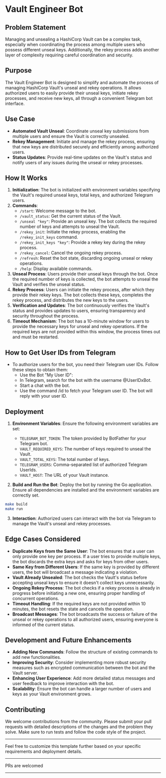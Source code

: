 # Vault Engineer Bot

## Problem Statement

Managing and unsealing a HashiCorp Vault can be a complex task, especially when coordinating the process among multiple users who possess different unseal keys. Additionally, the rekey process adds another layer of complexity requiring careful coordination and security.

## Purpose

The Vault Engineer Bot is designed to simplify and automate the process of managing HashiCorp Vault's unseal and rekey operations. It allows authorized users to easily provide their unseal keys, initiate rekey processes, and receive new keys, all through a convenient Telegram bot interface.

## Use Case

- **Automated Vault Unseal**: Coordinate unseal key submissions from multiple users and ensure the Vault is correctly unsealed.
- **Rekey Management**: Initiate and manage the rekey process, ensuring that new keys are distributed securely and efficiently among authorized users.
- **Status Updates**: Provide real-time updates on the Vault's status and notify users of any issues during the unseal or rekey processes.

## How It Works

1. **Initialization**: The bot is initialized with environment variables specifying the Vault's required unseal keys, total keys, and authorized Telegram users.
2. **Commands**:
   - `/start`: Welcome message to the bot.
   - `/vault_status`: Get the current status of the Vault.
   - `/unseal "key"`: Provide an unseal key. The bot collects the required number of keys and attempts to unseal the Vault.
   - `/rekey_init`: Initiate the rekey process, enabling the `/rekey_init_keys` command.
   - `/rekey_init_keys "key"`: Provide a rekey key during the rekey process.
   - `/rekey_cancel`: Cancel the ongoing rekey process.
   - `/refresh`: Reset the bot state, discarding ongoing unseal or rekey operations.
   - `/help`: Display available commands.
3. **Unseal Process**: Users provide their unseal keys through the bot. Once the required number of keys is collected, the bot attempts to unseal the Vault and verifies the unseal status.
4. **Rekey Process**: Users can initiate the rekey process, after which they provide their rekey keys. The bot collects these keys, completes the rekey process, and distributes the new keys to the users.
5. **Verification and Updates**: The bot continuously verifies the Vault's status and provides updates to users, ensuring transparency and security throughout the process.
6. **Timeout Mechanism**: The bot has a 10-minute window for users to provide the necessary keys for unseal and rekey operations. If the required keys are not provided within this window, the process times out and must be restarted.

## How to Get User IDs from Telegram

- To authorize users for the bot, you need their Telegram user IDs. Follow these steps to obtain them:
  - Use the Bot "My User ID":
  - In Telegram, search for the bot with the username @UserIDxBot.
  - Start a chat with the bot.
  - Use the command /id to fetch your Telegram user ID. The bot will reply with your user ID.

## Deployment

1. **Environment Variables**: Ensure the following environment variables are set:

   - `TELEGRAM_BOT_TOKEN`: The token provided by BotFather for your Telegram bot.
   - `VAULT_REQUIRED_KEYS`: The number of keys required to unseal the Vault.
   - `VAULT_TOTAL_KEYS`: The total number of keys.
   - `TELEGRAM_USERS`: Comma-separated list of authorized Telegram UserIds.
   - `VAULT_HOST`: The URL of your Vault instance.

2. **Build and Run the Bot**: Deploy the bot by running the Go application. Ensure all dependencies are installed and the environment variables are correctly set.

```sh
make build
make run
```

3. **Interaction**: Authorized users can interact with the bot via Telegram to manage the Vault's unseal and rekey processes.

## Edge Cases Considered

- **Duplicate Keys from the Same User**: The bot ensures that a user can only provide one key per process. If a user tries to provide multiple keys, the bot discards the extra keys and asks for keys from other users.
- **Same Key from Different Users**: If the same key is provided by different users, the bot will broadcast a message indicating a violation.
- **Vault Already Unsealed**: The bot checks the Vault's status before accepting unseal keys to ensure it doesn't collect keys unnecessarily.
- **Ongoing Rekey Process**: The bot checks if a rekey process is already in progress before initiating a new one, ensuring proper handling of concurrent operations.
- **Timeout Handling**: If the required keys are not provided within 10 minutes, the bot resets the state and cancels the operation.
- **Broadcast Messages**: The bot broadcasts the success or failure of the unseal or rekey operations to all authorized users, ensuring everyone is informed of the current status.

## Development and Future Enhancements

- **Adding New Commands**: Follow the structure of existing commands to add new functionalities.
- **Improving Security**: Consider implementing more robust security measures such as encrypted communication between the bot and the Vault server.
- **Enhancing User Experience**: Add more detailed status messages and user feedback to improve interaction with the bot.
- **Scalability**: Ensure the bot can handle a larger number of users and keys as your Vault environment grows.

## Contributing

We welcome contributions from the community. Please submit your pull requests with detailed descriptions of the changes and the problem they solve. Make sure to run tests and follow the code style of the project.

---

Feel free to customize this template further based on your specific requirements and deployment details.

---

PRs are welcomed

---
